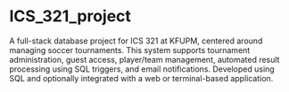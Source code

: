 # ICS_321_project
A full-stack database project for ICS 321 at KFUPM, centered around managing soccer tournaments. This system supports tournament administration, guest access, player/team management, automated result processing using SQL triggers, and email notifications. Developed using SQL and optionally integrated with a web or terminal-based application.
